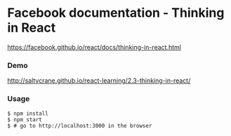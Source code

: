 # Facebook documentation - Thinking in React

https://facebook.github.io/react/docs/thinking-in-react.html

### Demo

http://saltycrane.github.io/react-learning/2.3-thinking-in-react/

### Usage

    $ npm install
    $ npm start
    $ # go to http://localhost:3000 in the browser

